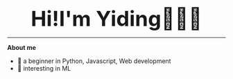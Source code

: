 <div align='center'><font size='150'><b>Hi!I'm Yiding🙋🏻‍♀️</b></font></div>

------
**About me**
- 🌱 a beginner in Python, Javascript, Web development
- 🤖 interesting in ML



